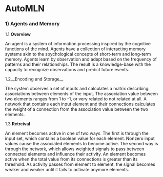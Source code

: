 # AutoMLN

### 1) Agents and Memory

1.1 __Overview__

An agent is a system of information processing inspired by the cognitive functions of the mind. Agents have a collection of interacting memory systems akin to the spychological concepts of short-term and long-term memory. Agents learn by observation and adapt based on the frequency of patterns and their relationships. The result is a knowledge-base with the capacity to recognize observations and predict future events.

1.2__Encoding and Storage__

The system observes a set of inputs and calculates a matrix describing associations between elements of the input. The association value between two elements ranges from 1 to -1, or very related to not related at all. A network that contains each input element and their connections calculates the weight of a connection from the association value between the two elements.

1.3 __Retreival__

An element becomes active in one of two ways. The first is through the input set, which contains a boolean value for each element. Nonzero input values cause the associated elements to become active. The second way is through the network, which allows weighted signals to pass between connected elements and influence their activity. An element becomes active when the total value from its connections is greater than its threshold. As activity passes from element to element, the signal becomes weaker and weaker until it fails to activate anymore elements. 
